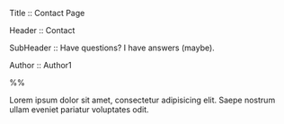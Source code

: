 Title :: Contact Page

Header :: Contact

SubHeader :: Have questions? I have answers (maybe).

Author :: Author1

%%

Lorem ipsum dolor sit amet, consectetur adipisicing elit. Saepe nostrum ullam eveniet pariatur voluptates odit.
